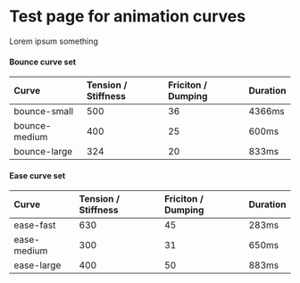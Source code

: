 # Test page for animation curves

Lorem ipsum something

#### Bounce curve set

| Curve | Tension / Stiffness | Friciton / Dumping | Duration |
| :--- | :--- | :--- | :--- |
| bounce-small | 500 | 36 | 4366ms |
| bounce-medium | 400 | 25 | 600ms |
| bounce-large | 324 | 20 | 833ms |

#### Ease curve set

| Curve | Tension / Stiffness | Friciton / Dumping | Duration |
| :--- | :--- | :--- | :--- |
| ease-fast | 630 | 45 | 283ms |
| ease-medium | 300 | 31 | 650ms |
| ease-large | 400 | 50 | 883ms |



